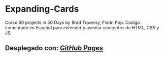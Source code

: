 # Expanding-Cards
Curso 50 projects in 50 Days by Brad Traversy, Florin Pop.
Código comentado en Español para entender y asentar conceptos de HTML, CSS y JS
## Desplegado con: *[GitHub Pages](https://brianc9.github.io/Expanding-Cards/)*
